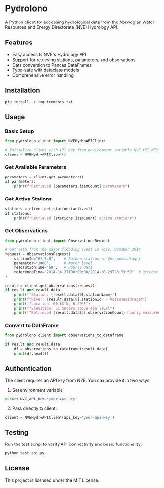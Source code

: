 # Pydrolono

A Python client for accessing hydrological data from the Norwegian Water Resources and Energy Directorate (NVE) Hydrology API.

## Features

- Easy access to NVE's Hydrology API
- Support for retrieving stations, parameters, and observations
- Data conversion to Pandas DataFrames
- Type-safe with dataclass models
- Comprehensive error handling

## Installation

```bash
pip install -r requirements.txt
```

## Usage

### Basic Setup

```python
from pydrolono.client import NVEHydroAPIClient

# Initialize client with API key from environment variable NVE_API_KEY
client = NVEHydroAPIClient()
```

### Get Available Parameters

```python
parameters = client.get_parameters()
if parameters:
    print(f"Retrieved {parameters.itemCount} parameters")
```

### Get Active Stations

```python
stations = client.get_stations(active=1)
if stations:
    print(f"Retrieved {stations.itemCount} active stations")
```

### Get Observations

```python
from pydrolono.client import ObservationsRequest

# Get data from the major flooding event in Voss, October 2014
request = ObservationsRequest(
    stationId="62.5.0",    # Bulken station in Vossovassdraget
    parameter="1000",      # Water level
    resolutionTime="60",   # Hourly data
    referenceTime="2014-10-27T00:00:00/2014-10-29T23:59:59"  # October 2014 flood
)

result = client.get_observations(request)
if result and result.data:
    print(f"Station: {result.data[0].stationName}")
    print(f"River: {result.data[0].stationId} - Vossovassdraget")
    print(f"Location: 60.63°N, 6.29°E")
    print(f"Elevation: 51 meters above sea level")
    print(f"Retrieved {result.data[0].observationCount} hourly measurements")
```

### Convert to DataFrame

```python
from pydrolono.client import observations_to_dataframe

if result and result.data:
    df = observations_to_dataframe(result.data)
    print(df.head())
```

## Authentication

The client requires an API key from NVE. You can provide it in two ways:

1. Set environment variable:
```bash
export NVE_API_KEY='your-api-key'
```

2. Pass directly to client:
```python
client = NVEHydroAPIClient(api_key='your-api-key')
```

## Testing

Run the test script to verify API connectivity and basic functionality:

```bash
python test_api.py
```

## License

This project is licensed under the MIT License.

